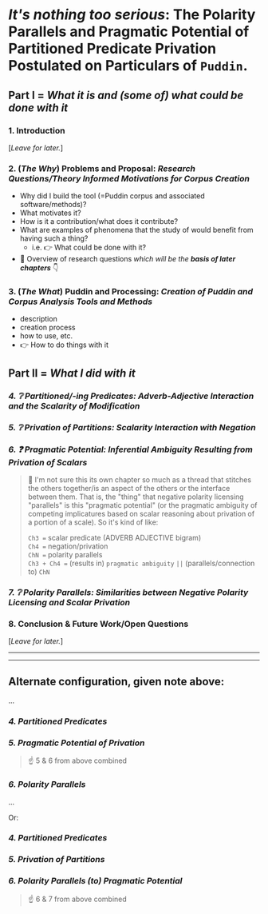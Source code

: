 # _It's nothing too serious_: The Polarity Parallels and Pragmatic Potential of Partitioned Predicate Privation Postulated on Particulars of `Puddin`.

## Part I $=$ _What it is and (some of) what could be done with it_

### 1. Introduction

[_Leave for later._]

### 2. (_The Why_) Problems and Proposal: _Research Questions/Theory Informed Motivations for Corpus Creation_

- Why did I build the tool (=Puddin corpus and associated software/methods)? 
- What motivates it?
- How is it a contribution/what does it contribute? 
- What are examples of phenomena that the study of would benefit from having such a thing?
  - i.e. 👉 What could be done with it? 
- 📌 Overview of research questions _which will be the **basis of later chapters**_ 👇

### 3. (_The What_) Puddin and Processing: _Creation of Puddin and Corpus Analysis Tools and Methods_

- description
- creation process
- how to use, etc.
- 👉 How to do things with it

## Part II $=$ _What **I** did with it_

### _4. ❔ Partitioned/-ing Predicates: Adverb-Adjective Interaction and the Scalarity of Modification_

### _5. ❔ Privation of Partitions: Scalarity Interaction with Negation_

### _6. ❓ Pragmatic Potential: Inferential Ambiguity Resulting from Privation of Scalars_

> 📝 I'm not sure this its own chapter so much as a thread that stitches the others 
> together/is an aspect of the others or the interface between them. 
> That is, the "thing" that negative polarity licensing "parallels" is this "pragmatic potential"
> (or the pragmatic ambiguity of competing implicatures based on scalar reasoning about privation
> of a portion of a scale).
> So it's kind of like: 
> 
> `Ch3 =` scalar predicate (ADVERB ADJECTIVE bigram)\
> `Ch4 =` negation/privation \
> `ChN =` polarity parallels \
> `Ch3 + Ch4 =` (results in) `pragmatic ambiguity` `||` (parallels/connection to) `ChN`

### _7. ❔ Polarity Parallels: Similarities between Negative Polarity Licensing and Scalar Privation_

### 8. Conclusion & Future Work/Open Questions

[_Leave for later._]

---
---


## Alternate configuration, given note above: 

...

### _4. Partitioned Predicates_

### _5. Pragmatic Potential of Privation_ 

> ☝️ 5 & 6 from above combined

### _6. Polarity Parallels_

...


Or: 

### _4. Partitioned Predicates_

### _5. Privation of Partitions_ 

### _6. Polarity Parallels (to) Pragmatic Potential_

> ☝️  6 & 7 from above combined

